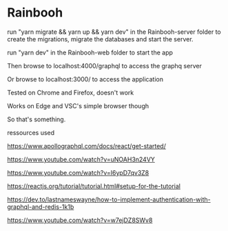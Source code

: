 # Rainbooh
run "yarn migrate && yarn up && yarn dev" in the Rainbooh-server folder to create the migrations, migrate the databases and start the server.

run "yarn dev" in the Rainbooh-web folder to start the app

Then browse to localhost:4000/graphql to access the graphq server

Or browse to localhost:3000/ to access the application

Tested on Chrome and Firefox, doesn't work

Works on Edge and VSC's simple browser though

So that's something.

ressources used

https://www.apollographql.com/docs/react/get-started/

https://www.youtube.com/watch?v=uNOAH3n24VY

https://www.youtube.com/watch?v=I6ypD7qv3Z8

https://reactjs.org/tutorial/tutorial.html#setup-for-the-tutorial

https://dev.to/lastnameswayne/how-to-implement-authentication-with-graphql-and-redis-1k1b

https://www.youtube.com/watch?v=w7ejDZ8SWv8
